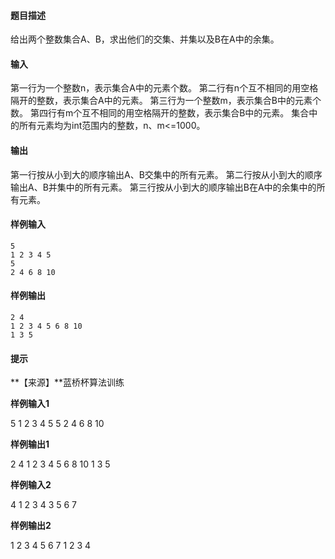 #### 题目描述

给出两个整数集合A、B，求出他们的交集、并集以及B在A中的余集。

#### 输入

第一行为一个整数n，表示集合A中的元素个数。
第二行有n个互不相同的用空格隔开的整数，表示集合A中的元素。
第三行为一个整数m，表示集合B中的元素个数。
第四行有m个互不相同的用空格隔开的整数，表示集合B中的元素。
集合中的所有元素均为int范围内的整数，n、m<=1000。

#### 输出

第一行按从小到大的顺序输出A、B交集中的所有元素。
第二行按从小到大的顺序输出A、B并集中的所有元素。
第三行按从小到大的顺序输出B在A中的余集中的所有元素。

#### 样例输入               

```
5
1 2 3 4 5
5
2 4 6 8 10
```

#### 样例输出             

```
2 4
1 2 3 4 5 6 8 10
1 3 5
```

#### 提示

**​【来源】​**蓝桥杯算法训练

**样例输入1**

5
1 2 3 4 5
5
2 4 6 8 10

**样例输出1**

2 4
1 2 3 4 5 6 8 10
1 3 5

**样例输入2**

4
1 2 3 4
3
5 6 7

**样例输出2**

1 2 3 4 5 6 7
1 2 3 4

